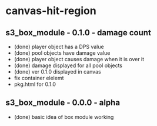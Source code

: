 # canvas-hit-region

## s3_box_module - 0.1.0 - damage count
* (done) player object has a DPS value
* (done) pool objects have damage value
* (done) player object causes damage when it is over it
* (done) damage displayed for all pool objects
* (done) ver 0.1.0 displayed in canvas
* fix container elelemt
* pkg.html for 0.1.0

## s3_box_module - 0.0.0 - alpha
* (done) basic idea of box module working